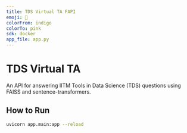 ```yaml
---
title: TDS Virtual TA FAPI
emoji: 🤖
colorFrom: indigo
colorTo: pink
sdk: docker
app_file: app.py
---
```

# TDS Virtual TA

An API for answering IITM Tools in Data Science (TDS) questions using FAISS and sentence-transformers.

## How to Run

```bash
uvicorn app.main:app --reload
